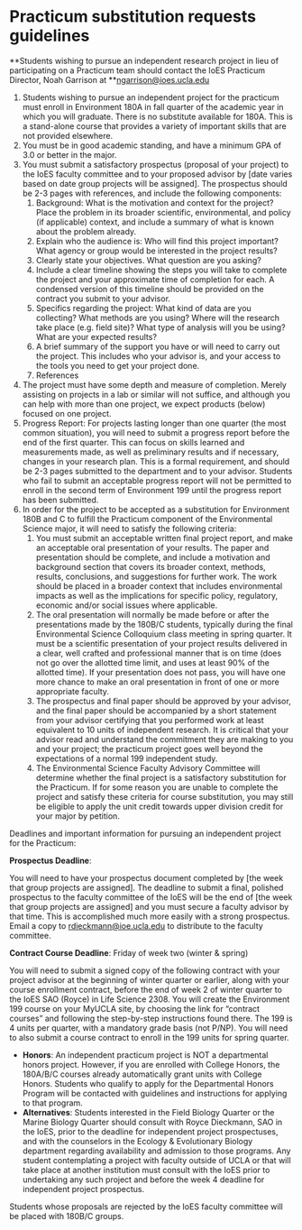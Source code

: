 # Practicum substitution requests guidelines

**Students wishing to pursue an independent research project in lieu of participating on a Practicum team should contact the IoES Practicum Director, Noah Garrison at **[ngarrison@ioes.ucla.edu](mailto:ngarrison@ioes.ucla.edu)

1. Students wishing to pursue an independent project for the practicum must enroll in Environment 180A in fall quarter of the academic year in which you will graduate. There is no substitute available for 180A. This is a stand-alone course that provides a variety of important skills that are not provided elsewhere.
2. You must be in good academic standing, and have a minimum GPA of 3.0 or better in the major.
3. You must submit a satisfactory prospectus (proposal of your project) to the IoES faculty committee and to your proposed advisor by \[date varies based on date group projects will be assigned\]. The prospectus should be 2-3 pages with references, and include the following components:
   1. Background: What is the motivation and context for the project? Place the problem in its broader scientific, environmental, and policy (if applicable) context, and include a summary of what is known about the problem already.
   2. Explain who the audience is: Who will find this project important? What agency or group would be interested in the project results?
   3. Clearly state your objectives. What question are you asking?
   4. Include a clear timeline showing the steps you will take to complete the project and your approximate time of completion for each. A condensed version of this timeline should be provided on the contract you submit to your advisor.
   5. Specifics regarding the project: What kind of data are you collecting? What methods are you using? Where will the research take place (e.g. field site)? What type of analysis will you be using? What are your expected results?
   6. A brief summary of the support you have or will need to carry out the project. This includes who your advisor is, and your access to the tools you need to get your project done.
   7. References
4. The project must have some depth and measure of completion. Merely assisting on projects in a lab or similar will not suffice, and although you can help with more than one project, we expect products (below) focused on one project.
5. Progress Report: For projects lasting longer than one quarter (the most common situation), you will need to submit a progress report before the end of the first quarter. This can focus on skills learned and measurements made, as well as preliminary results and if necessary, changes in your research plan. This is a formal requirement, and should be 2-3 pages submitted to the department and to your advisor. Students who fail to submit an acceptable progress report will not be permitted to enroll in the second term of Environment 199 until the progress report has been submitted.
6. In order for the project to be accepted as a substitution for Environment 180B and C to fulfill the Practicum component of the Environmental Science major, it will need to satisfy the following criteria:
   1. You must submit an acceptable written final project report, and make an acceptable oral presentation of your results. The paper and presentation should be complete, and include a motivation and background section that covers its broader context, methods, results, conclusions, and suggestions for further work. The work should be placed in a broader context that includes environmental impacts as well as the implications for specific policy, regulatory, economic and/or social issues where applicable.
   2. The oral presentation will normally be made before or after the presentations made by the 180B/C students, typically during the final Environmental Science Colloquium class meeting in spring quarter. It must be a scientific presentation of your project results delivered in a clear, well crafted and professional manner that is on time (does not go over the allotted time limit, and uses at least 90% of the allotted time). If your presentation does not pass, you will have one more chance to make an oral presentation in front of one or more appropriate faculty.
   3. The prospectus and final paper should be approved by your advisor, and the final paper should be accompanied by a short statement from your advisor certifying that you performed work at least equivalent to 10 units of independent research. It is critical that your advisor read and understand the commitment they are making to you and your project; the practicum project goes well beyond the expectations of a normal 199 independent study.
   4. The Environmental Science Faculty Advisory Committee will determine whether the final project is a satisfactory substitution for the Practicum. If for some reason you are unable to complete the project and satisfy these criteria for course substitution, you may still be eligible to apply the unit credit towards upper division credit for your major by petition.

Deadlines and important information for pursuing an independent project for the Practicum:

**Prospectus Deadline**:

You will need to have your prospectus document completed by \[the week that group projects are assigned\]. The deadline to submit a final, polished prospectus to the faculty committee of the IoES will be the end of \[the week that group projects are assigned\] and you must secure a faculty advisor by that time. This is accomplished much more easily with a strong prospectus. Email a copy to rdieckmann@ioe.ucla.edu to distribute to the faculty committee.

**Contract Course Deadline**: Friday of week two (winter & spring)

You will need to submit a signed copy of the following contract with your project advisor at the beginning of winter quarter or earlier, along with your course enrollment contract, before the end of week 2 of winter quarter to the IoES SAO (Royce) in Life Science 2308. You will create the Environment 199 course on your MyUCLA site, by choosing the link for “contract courses” and following the step-by-step instructions found there. The 199 is 4 units per quarter, with a mandatory grade basis (not P/NP). You will need to also submit a course contract to enroll in the 199 units for spring quarter.

* **Honors**: An independent practicum project is NOT a departmental honors project. However, if you are enrolled with College Honors, the 180A/B/C courses already automatically grant units with College Honors. Students who qualify to apply for the Departmental Honors Program will be contacted with guidelines and instructions for applying to that program.
* **Alternatives**: Students interested in the Field Biology Quarter or the Marine Biology Quarter should consult with Royce Dieckmann, SAO in the IoES, prior to the deadline for independent project prospectuses, and with the counselors in the Ecology & Evolutionary Biology department regarding availability and admission to those programs. Any student contemplating a project with faculty outside of UCLA or that will take place at another institution must consult with the IoES prior to undertaking any such project and before the week 4 deadline for independent project prospectus.

Students whose proposals are rejected by the IoES faculty committee will be placed with 180B/C groups.

